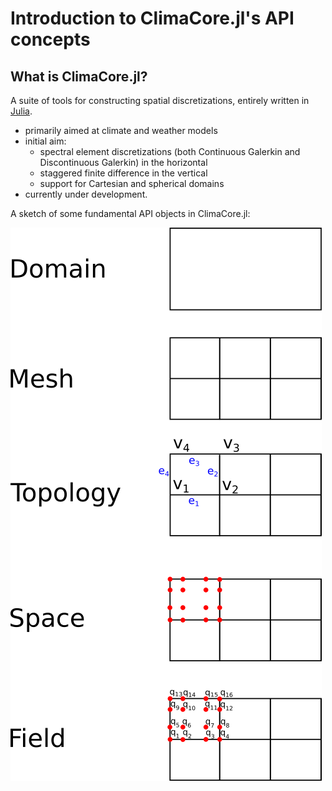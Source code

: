 # Introduction to ClimaCore.jl's API concepts

## What is ClimaCore.jl?

A suite of tools for constructing spatial discretizations, entirely written in [Julia](https://julialang.org/).

- primarily aimed at climate and weather models
- initial aim:
  - spectral element discretizations (both Continuous Galerkin and Discontinuous Galerkin) in the horizontal
  - staggered finite difference in the vertical
  - support for Cartesian and spherical domains
- currently under development.

A sketch of some fundamental API objects in ClimaCore.jl:

![ClimaCore.jl API objects](APIobjects.png)
